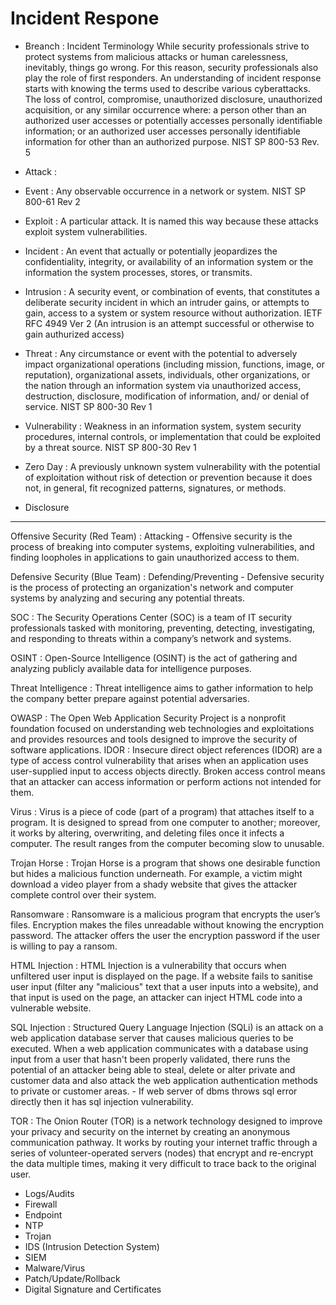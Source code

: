 
# Incident Respone

- Breanch : Incident Terminology While security professionals strive to protect systems from malicious attacks or human carelessness, inevitably, things go wrong. For this reason, security professionals also play the role of first responders. An understanding of incident response starts with knowing the terms used to describe various cyberattacks. The loss of control, compromise, unauthorized disclosure, unauthorized acquisition, or any similar occurrence where: a person other than an authorized user accesses or potentially accesses personally identifiable information; or an authorized user accesses personally identifiable information for other than an authorized purpose. NIST SP 800-53 Rev. 5

- Attack :

- Event : Any observable occurrence in a network or system. NIST SP 800-61 Rev 2

- Exploit : A particular attack. It is named this way because these attacks exploit system vulnerabilities.

- Incident : An event that actually or potentially jeopardizes the confidentiality, integrity, or availability of an information system or the information the system processes, stores, or transmits.

- Intrusion : A security event, or combination of events, that constitutes a deliberate security incident in which an intruder gains, or attempts to gain, access to a system or system resource without authorization. IETF RFC 4949 Ver 2 (An intrusion is an attempt successful or otherwise to gain authurized access)

- Threat : Any circumstance or event with the potential to adversely impact organizational operations (including mission, functions, image, or reputation), organizational assets, individuals, other organizations, or the nation through an information system via unauthorized access, destruction, disclosure, modification of information, and/ or denial of service. NIST SP 800-30 Rev 1

- Vulnerability : Weakness in an information system, system security procedures, internal controls, or implementation that could be exploited by a threat source. NIST SP 800-30 Rev 1

- Zero Day : A previously unknown system vulnerability with the potential of exploitation without risk of detection or prevention because it does not, in general, fit recognized patterns, signatures, or methods.

- Disclosure

--------------------------

Offensive Security (Red Team) : Attacking - Offensive security is the process of breaking into computer systems, exploiting vulnerabilities, and finding loopholes in applications to gain unauthorized access to them.

Defensive Security (Blue Team) : Defending/Preventing - Defensive security is the process of protecting an organization's network and computer systems by analyzing and securing any potential threats.

SOC : The Security Operations Center (SOC) is a team of IT security professionals tasked with  monitoring, preventing, detecting, investigating, and responding to threats within a company’s network and systems.

OSINT : Open-Source Intelligence (OSINT) is the act of gathering and analyzing publicly available data for intelligence purposes.

Threat Intelligence : Threat intelligence aims to gather information to help the company better prepare against potential adversaries.

OWASP : The Open Web Application Security Project is a nonprofit foundation focused on understanding web technologies and exploitations and provides resources and tools designed to improve the security of software applications.
IDOR : Insecure direct object references (IDOR) are a type of access control vulnerability that arises when an application uses user-supplied input to access objects directly. Broken access control means that an attacker can access information or perform actions not intended for them.

Virus : Virus is a piece of code (part of a program) that attaches itself to a program. It is designed to spread from one computer to another; moreover, it works by altering, overwriting, and deleting files once it infects a computer. The result ranges from the computer becoming slow to unusable.

Trojan Horse : Trojan Horse is a program that shows one desirable function but hides a malicious function underneath. For example, a victim might download a video player from a shady website that gives the attacker complete control over their system.

Ransomware : Ransomware is a malicious program that encrypts the user’s files. Encryption makes the files unreadable without knowing the encryption password. The attacker offers the user the encryption password if the user is willing to pay a ransom.

HTML Injection : HTML Injection is a vulnerability that occurs when unfiltered user input is displayed on the page. If a website fails to sanitise user input (filter any "malicious" text that a user inputs into a website), and that input is used on the page, an attacker can inject HTML code into a vulnerable website.

SQL Injection : Structured Query Language Injection (SQLi) is an attack on a web application database server that causes malicious queries to be executed. When a web application communicates with a database using input from a user that hasn't been properly validated, there runs the potential of an attacker being able to steal, delete or alter private and customer data and also attack the web application authentication methods to private or customer areas. - If web server of dbms throws sql error directly then it has sql injection vulnerability.

TOR : The Onion Router (TOR) is a network technology designed to improve your privacy and security on the internet by creating an anonymous communication pathway. It works by routing your internet traffic through a series of volunteer-operated servers (nodes) that encrypt and re-encrypt the data multiple times, making it very difficult to trace back to the original user.

- Logs/Audits
- Firewall
- Endpoint
- NTP
- Trojan
- IDS (Intrusion Detection System)
- SIEM
- Malware/Virus
- Patch/Update/Rollback
- Digital Signature and Certificates
